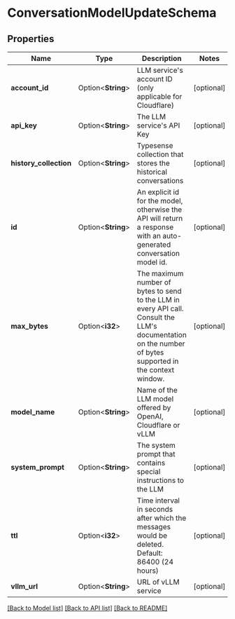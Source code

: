 # ConversationModelUpdateSchema

## Properties

Name | Type | Description | Notes
------------ | ------------- | ------------- | -------------
**account_id** | Option<**String**> | LLM service's account ID (only applicable for Cloudflare) | [optional]
**api_key** | Option<**String**> | The LLM service's API Key | [optional]
**history_collection** | Option<**String**> | Typesense collection that stores the historical conversations | [optional]
**id** | Option<**String**> | An explicit id for the model, otherwise the API will return a response with an auto-generated conversation model id. | [optional]
**max_bytes** | Option<**i32**> | The maximum number of bytes to send to the LLM in every API call. Consult the LLM's documentation on the number of bytes supported in the context window.  | [optional]
**model_name** | Option<**String**> | Name of the LLM model offered by OpenAI, Cloudflare or vLLM | [optional]
**system_prompt** | Option<**String**> | The system prompt that contains special instructions to the LLM | [optional]
**ttl** | Option<**i32**> | Time interval in seconds after which the messages would be deleted. Default: 86400 (24 hours)  | [optional]
**vllm_url** | Option<**String**> | URL of vLLM service | [optional]

[[Back to Model list]](../README.md#documentation-for-models) [[Back to API list]](../README.md#documentation-for-api-endpoints) [[Back to README]](../README.md)



